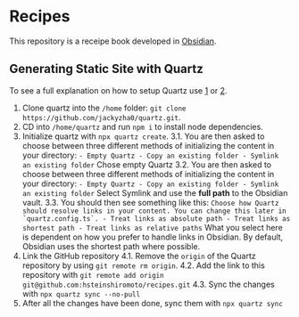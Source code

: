 # Recipes

This repository is a receipe book developed in [Obsidian](https://www.obsidian.md).

## Generating Static Site with Quartz

To see a full explanation on how to setup Quartz use [1](https://notes.nicolevanderhoeven.com/How+to+publish+Obsidian+notes+with+Quartz+on+GitHub+Pages) or [2](https://quartz.jzhao.xyz/).

1. Clone quartz into the `/home` folder: `git clone https://github.com/jackyzha0/quartz.git`.
2. CD into `/home/quartz` and run `npm i` to install node dependencies.
3. Initialize quartz with `npx quartz create`.
    3.1. You are then asked to choose between three different methods of initializing the content in your directory:
        ```
        - Empty Quartz
        - Copy an existing folder
        - Symlink an existing folder
        ```
        Chose empty Quartz
    3.2. You are then asked to choose between three different methods of initializing the content in your directory:
        ```
        - Empty Quartz
        - Copy an existing folder
        - Symlink an existing folder
        ```
        Select Symlink and use the **full path** to the Obsidian vault.
    3.3. You should then see something like this:
        ```
        Choose how Quartz should resolve links in your content. You can change this later in `quartz.config.ts`.
        - Treat links as absolute path
        - Treat links as shortest path
        - Treat links as relative paths
        ```
        What you select here is dependent on how you prefer to handle links in Obsidian. By default, Obsidian uses the shortest path where possible.
4. Link the GitHub repository
    4.1. Remove the `origin` of the Quartz repository by using `git remote rm origin`.
    4.2. Add the link to this repository with `git remote add origin git@github.com:hsteinshiromoto/recipes.git`
    4.3. Sync the changes with `npx quartz sync --no-pull`
5. After all the changes have been done, sync them with `npx quartz sync`
